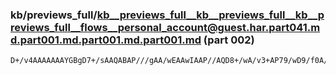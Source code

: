 ### kb/previews_full/kb__previews_full__kb__previews_full__kb__previews_full__flows__personal_account@guest.har.part041.md.part001.md.part001.md.part001.md (part 002)

```md
D+/v4AAAAAAAYGBgD7+/sAAQABAP///gAA/wEAAwIAAP//AQD8+/wA/v3+AP79/wD9/f0A/Pz8AAEAAQAAAQAA////AAAAAAD+//0A/f//AAEBAgAAAf4A/wD/AAAB/wAEAwMA/v//AAICAg
```

```
